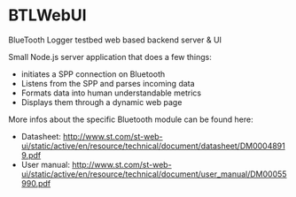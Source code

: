 # BTLWebUI
BlueTooth Logger testbed web based backend server &amp; UI

Small Node.js server application that does a few things:
- initiates a SPP connection on Bluetooth 
- Listens from the SPP and parses incoming data
- Formats data into human understandable metrics
- Displays them through a dynamic web page

More infos about the specific Bluetooth module can be found here:
- Datasheet: http://www.st.com/st-web-ui/static/active/en/resource/technical/document/datasheet/DM00048919.pdf
- User manual: http://www.st.com/st-web-ui/static/active/en/resource/technical/document/user_manual/DM00055990.pdf
